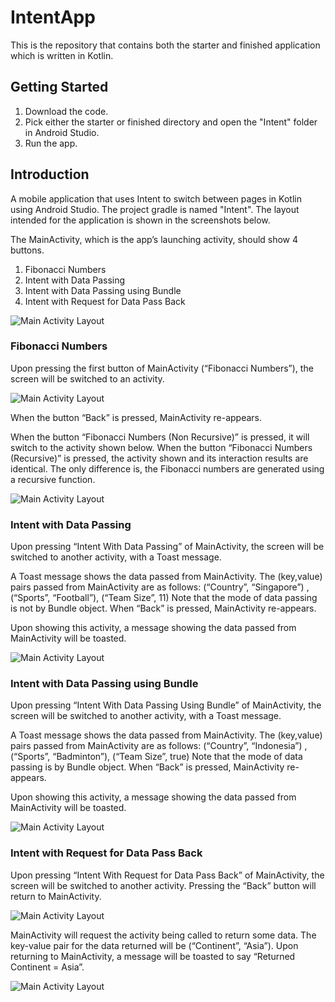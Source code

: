 # IntentApp
This is the repository that contains both the starter and finished application which is written in Kotlin.

## Getting Started
1. Download the code.
2. Pick either the starter or finished directory and open the "Intent" folder in Android Studio.
3. Run the app.

## Introduction
A mobile application that uses Intent to switch between pages in Kotlin using Android Studio.
The project gradle is named "Intent".
The layout intended for the application is shown in the screenshots below. 

The MainActivity, which is the app’s launching activity, should show 4 buttons.
1. Fibonacci Numbers
2. Intent with Data Passing
3. Intent with Data Passing using Bundle
4. Intent with Request for Data Pass Back

![Main Activity Layout](main_activity.jpg)

### Fibonacci Numbers
Upon pressing the first button of MainActivity (“Fibonacci Numbers”), the screen will be switched to an activity.

![Main Activity Layout](fibonacci_1.jpg)

When the button “Back” is pressed, MainActivity re-appears. 

When the button “Fibonacci Numbers (Non Recursive)” is pressed, it will switch to the activity shown below. When the button “Fibonacci Numbers (Recursive)” is pressed, the activity shown and its interaction results are identical. The only difference is, the Fibonacci numbers are generated using a recursive function.

![Main Activity Layout](fibonacci_2.jpg)

### Intent with Data Passing
Upon pressing “Intent With Data Passing” of MainActivity, the screen will be switched to another activity, with a Toast message.

A Toast message shows the data passed from MainActivity.
The (key,value) pairs passed from MainActivity are as follows:
(“Country”, “Singapore”) , (“Sports”, “Football”), (“Team Size”, 11)
Note that the mode of data passing is not by Bundle object.
When “Back” is pressed, MainActivity re-appears.

Upon showing this activity, a message showing the data passed from MainActivity will be toasted.

![Main Activity Layout](data_passing.jpg)

### Intent with Data Passing using Bundle
Upon pressing “Intent With Data Passing Using Bundle” of MainActivity, the screen will be switched to another activity, with a Toast message.

A Toast message shows the data passed from MainActivity.
The (key,value) pairs passed from MainActivity are as follows:
(“Country”, “Indonesia”) , (“Sports”, “Badminton”), (“Team Size”, true)
Note that the mode of data passing is by Bundle object.
When “Back” is pressed, MainActivity re-appears.

Upon showing this activity, a message showing the data passed from MainActivity will be toasted.

![Main Activity Layout](data_passing_bundle.jpg)

### Intent with Request for Data Pass Back
Upon pressing “Intent With Request for Data Pass Back” of MainActivity, the screen will be switched to another activity. Pressing the “Back” button will return to MainActivity.

![Main Activity Layout](data_pass_back.jpg)

MainActivity will request the activity being called to return some data. The key-value pair for the data returned will be (“Continent”, “Asia”). Upon returning to MainActivity, a message will be toasted to say “Returned Continent = Asia”.

![Main Activity Layout](data_pass_back1_.jpg)